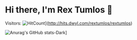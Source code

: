 # Hi there, I'm Rex Tumlos 👋

Visitors: ![HitCount](https://hits.dwyl.com/rextumlos/rextumlos.svg?style=flat-square)](http://hits.dwyl.com/rextumlos/rextumlos)

![Anurag's GitHub stats-Dark](https://github-readme-stats.vercel.app/api?username=rextumlos&show_icons=true&theme=dark#gh-dark-mode-only)]
